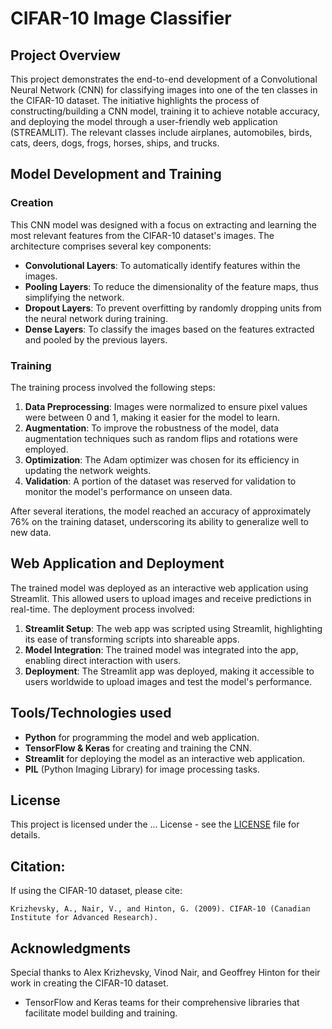# CIFAR-10 Image Classifier

## Project Overview

This project demonstrates the end-to-end development of a Convolutional Neural Network (CNN) for classifying images into one of the ten classes in the CIFAR-10 dataset. The initiative highlights the process of constructing/building a CNN model, training it to achieve notable accuracy, and deploying the model through a user-friendly web application (STREAMLIT). The relevant classes include airplanes, automobiles, birds, cats, deers, dogs, frogs, horses, ships, and trucks.

## Model Development and Training

### Creation

This CNN model was designed with a focus on extracting and learning the most relevant features from the CIFAR-10 dataset's images. The architecture comprises several key components:

- **Convolutional Layers**: To automatically identify features within the images.
- **Pooling Layers**: To reduce the dimensionality of the feature maps, thus simplifying the network.
- **Dropout Layers**: To prevent overfitting by randomly dropping units from the neural network during training.
- **Dense Layers**: To classify the images based on the features extracted and pooled by the previous layers.

### Training

The training process involved the following steps:

1. **Data Preprocessing**: Images were normalized to ensure pixel values were between 0 and 1, making it easier for the model to learn.
2. **Augmentation**: To improve the robustness of the model, data augmentation techniques such as random flips and rotations were employed.
3. **Optimization**: The Adam optimizer was chosen for its efficiency in updating the network weights.
4. **Validation**: A portion of the dataset was reserved for validation to monitor the model's performance on unseen data.

After several iterations, the model reached an accuracy of approximately 76% on the training dataset, underscoring its ability to generalize well to new data.

## Web Application and Deployment

The trained model was deployed as an interactive web application using Streamlit. This allowed users to upload images and receive predictions in real-time. The deployment process involved:

1. **Streamlit Setup**: The web app was scripted using Streamlit, highlighting its ease of transforming scripts into shareable apps.
2. **Model Integration**: The trained model was integrated into the app, enabling direct interaction with users.
3. **Deployment**: The Streamlit app was deployed, making it accessible to users worldwide to upload images and test the model's performance.

## Tools/Technologies used

- **Python** for programming the model and web application.
- **TensorFlow & Keras** for creating and training the CNN.
- **Streamlit** for deploying the model as an interactive web application.
- **PIL** (Python Imaging Library) for image processing tasks.

## License

This project is licensed under the ... License - see the [LICENSE](LICENSE) file for details.

## Citation:
If using the CIFAR-10 dataset, please cite:
```
Krizhevsky, A., Nair, V., and Hinton, G. (2009). CIFAR-10 (Canadian Institute for Advanced Research).
```

## Acknowledgments
Special thanks to Alex Krizhevsky, Vinod Nair, and Geoffrey Hinton for their work in creating the CIFAR-10 dataset.

- TensorFlow and Keras teams for their comprehensive libraries that facilitate model building and training.